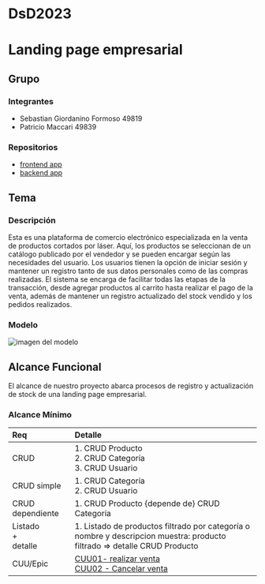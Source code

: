 # DsD2023
# Landing page empresarial

## Grupo
### Integrantes
* Sebastian Giordanino Formoso                 	49819
* Patricio Maccari                             	49839

### Repositorios
* [frontend app](https://github.com/PA7OOK/GPR-project.git)
* [backend app](https://github.com/PA7OOK/GPR-project-back.git)


## Tema
### Descripción
Esta es una plataforma de comercio electrónico especializada en la venta de productos cortados por láser. Aquí, los productos se seleccionan de un catálogo publicado por el vendedor y se pueden encargar según las necesidades del usuario. Los usuarios tienen la opción de iniciar sesión y mantener un registro tanto de sus datos personales como de las compras realizadas. El sistema se encarga de facilitar todas las etapas de la transacción, desde agregar productos al carrito hasta realizar el pago de la venta, además de mantener un registro actualizado del stock vendido y los pedidos realizados.


### Modelo
![imagen del modelo](https://github.com/sebasgiorda/DsD2023/assets/84205560/3af77ab4-e160-4f42-8077-dabad192a8d7)

## Alcance Funcional 
El alcance de nuestro proyecto abarca procesos de registro y actualización de stock de una landing page empresarial.
### Alcance Mínimo

|Req|Detalle|
|:-|:-|
|CRUD |1. CRUD Producto<br>2. CRUD Categoría<br>3. CRUD Usuario|
|CRUD simple|1. CRUD Categoría<br> 2. CRUD Usuario|
|CRUD dependiente|1. CRUD Producto {depende de} CRUD  Categoría|
|Listado<br>+<br>detalle| 1. Listado de productos filtrado por categoría o nombre y descripcion muestra: producto filtrado => detalle CRUD Producto<br>|
|CUU/Epic|[CUU01- realizar venta](https://github.com/sebasgiorda/CUU1/blob/a38ab6e2a2a60549cfc512270e09a3cd38eda8f5/README.md)<br>[CUU02 - Cancelar venta](https://github.com/sebasgiorda/CUU2/blob/e34a5e36e860e7def805fb3e8f5f56ebcb012363/README.md)|
